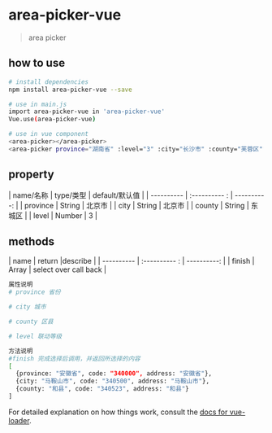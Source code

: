 # area-picker-vue

> area picker

## how to use

``` bash
# install dependencies
npm install area-picker-vue --save

# use in main.js
import area-picker-vue in 'area-picker-vue'
Vue.use(area-picker-vue)

# use in vue component
<area-picker></area-picker>
<area-picker province="湖南省" :level="3" :city="长沙市" :county="芙蓉区" @finish="areaPickerFinish"></area-picker>
```

## property
| name/名称 | type/类型 | default/默认值 |
| ---------- | :---------- : | ----------: |
| province | String | 北京市 |
| city | String | 北京市 |
| county | String | 东城区 |
| level | Number | 3 |


## methods
| name | return |describe |
| ---------- | :---------- : | ----------: |
| finish | Array | select over call back |



``` bash
属性说明
# province 省份

# city 城市

# county 区县

# level 联动等级

方法说明
#finish 完成选择后调用，并返回所选择的内容
[
  {province: "安徽省", code: "340000", address: "安徽省"},
  {city: "马鞍山市", code: "340500", address: "马鞍山市"},
  {county: "和县", code: "340523", address: "和县"}
]
```

For detailed explanation on how things work, consult the [docs for vue-loader](http://vuejs.github.io/vue-loader).
